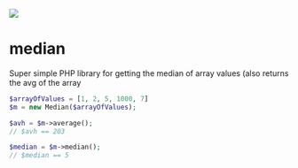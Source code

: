 ![](https://travis-ci.org/mazedlx/median.svg?branch=master)

# median
Super simple PHP library for getting the median of array values (also returns the avg of the array

```php
$arrayOfValues = [1, 2, 5, 1000, 7]
$m = new Median($arrayOfValues);

$avh = $m->average();
// $avh == 203

$median = $m->median();
// $median == 5
```


